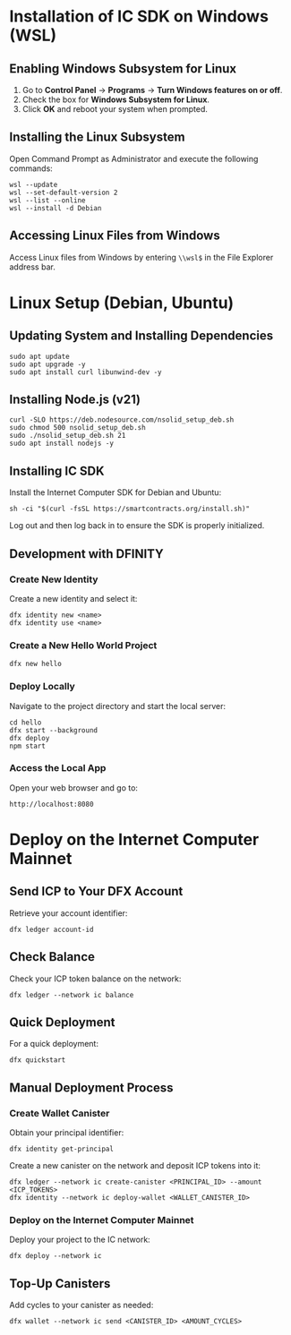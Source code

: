 # Installation of IC SDK on Windows (WSL)

## Enabling Windows Subsystem for Linux

1. Go to **Control Panel** → **Programs** → **Turn Windows features on or off**.
2. Check the box for **Windows Subsystem for Linux**.
3. Click **OK** and reboot your system when prompted.

## Installing the Linux Subsystem

Open Command Prompt as Administrator and execute the following commands:

```shell
wsl --update
wsl --set-default-version 2
wsl --list --online
wsl --install -d Debian
```

## Accessing Linux Files from Windows

Access Linux files from Windows by entering `\\wsl$` in the File Explorer address bar.

# Linux Setup (Debian, Ubuntu)

## Updating System and Installing Dependencies

```shell
sudo apt update
sudo apt upgrade -y
sudo apt install curl libunwind-dev -y
```

## Installing Node.js (v21)

```shell
curl -SLO https://deb.nodesource.com/nsolid_setup_deb.sh
sudo chmod 500 nsolid_setup_deb.sh
sudo ./nsolid_setup_deb.sh 21
sudo apt install nodejs -y
```

## Installing IC SDK

Install the Internet Computer SDK for Debian and Ubuntu:

```shell
sh -ci "$(curl -fsSL https://smartcontracts.org/install.sh)"
```

Log out and then log back in to ensure the SDK is properly initialized.

## Development with DFINITY

### Create New Identity

Create a new identity and select it:

```shell
dfx identity new <name>
dfx identity use <name>
```

### Create a New Hello World Project

```shell
dfx new hello
```

### Deploy Locally

Navigate to the project directory and start the local server:

```shell
cd hello
dfx start --background
dfx deploy
npm start
```

### Access the Local App

Open your web browser and go to:

```
http://localhost:8080
```

# Deploy on the Internet Computer Mainnet

## Send ICP to Your DFX Account

Retrieve your account identifier:

```shell
dfx ledger account-id
```

## Check Balance

Check your ICP token balance on the network:

```shell
dfx ledger --network ic balance
```

## Quick Deployment

For a quick deployment:

```shell
dfx quickstart
```

## Manual Deployment Process

### Create Wallet Canister

Obtain your principal identifier:

```shell
dfx identity get-principal
```

Create a new canister on the network and deposit ICP tokens into it:

```shell
dfx ledger --network ic create-canister <PRINCIPAL_ID> --amount <ICP_TOKENS>
dfx identity --network ic deploy-wallet <WALLET_CANISTER_ID>
```

### Deploy on the Internet Computer Mainnet

Deploy your project to the IC network:

```shell
dfx deploy --network ic
```

## Top-Up Canisters

Add cycles to your canister as needed:

```shell
dfx wallet --network ic send <CANISTER_ID> <AMOUNT_CYCLES>
```
